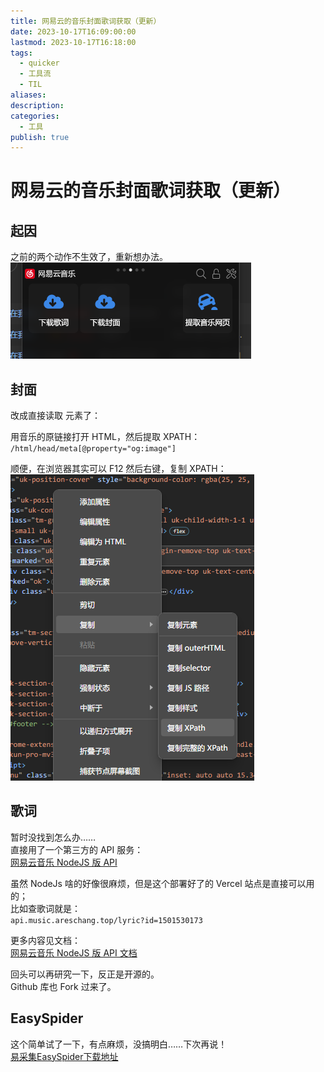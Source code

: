 ```yaml
---  
title: 网易云的音乐封面歌词获取（更新）  
date: 2023-10-17T16:09:00:00  
lastmod: 2023-10-17T16:18:00  
tags:  
  - quicker  
  - 工具流  
  - TIL  
aliases:   
description:   
categories:  
  - 工具  
publish: true  
---  
```

  
# 网易云的音乐封面歌词获取（更新）  
  
## 起因  
  
之前的两个动作不生效了，重新想办法。  
![](Assets/Pasted-image-20231017161042.png)  
  
## 封面  
  
改成直接读取 <meta> 元素了：  
  
用音乐的原链接打开 HTML，然后提取 XPATH：  
`/html/head/meta[@property="og:image"]`  
  
顺便，在浏览器其实可以 F12 然后右键，复制 XPATH：  
![](Assets/Pasted-image-20231017161437.png)  
  
## 歌词  
  
暂时没找到怎么办……  
直接用了一个第三方的 API 服务：  
[网易云音乐 NodeJS 版 API](https://neteasecloudmusicapi.vercel.app/#/)  
  
虽然 NodeJs 啥的好像很麻烦，但是这个部署好了的 Vercel 站点是直接可以用的；  
比如查歌词就是：  
`api.music.areschang.top/lyric?id=1501530173`  
  
更多内容见文档：  
[网易云音乐 NodeJS 版 API 文档](https://neteasecloudmusicapi.vercel.app/#/?id=neteasecloudmusicapi)  
  
回头可以再研究一下，反正是开源的。  
Github 库也 Fork 过来了。  
  
## EasySpider  
  
这个简单试了一下，有点麻烦，没搞明白……下次再说！  
[易采集EasySpider下载地址](https://www.easyspider.net/download.html)  
